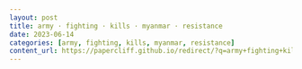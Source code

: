 ```yaml
---
layout: post
title: army · fighting · kills · myanmar · resistance
date: 2023-06-14
categories: [army, fighting, kills, myanmar, resistance]
content_url: https://papercliff.github.io/redirect/?q=army+fighting+kills+myanmar+resistance&tbs=cdr:1,cd_min:6/13/2023,cd_max:6/15/2023
---
```

